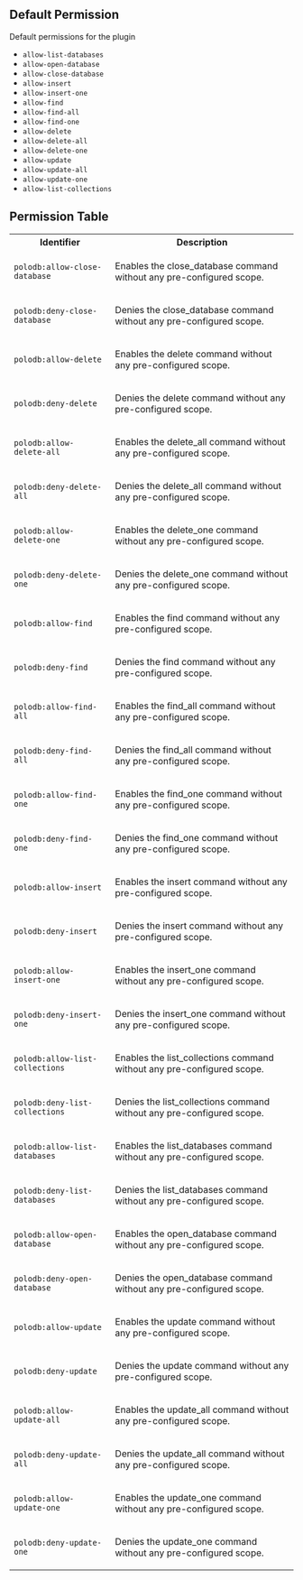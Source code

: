 ## Default Permission

Default permissions for the plugin

- `allow-list-databases`
- `allow-open-database`
- `allow-close-database`
- `allow-insert`
- `allow-insert-one`
- `allow-find`
- `allow-find-all`
- `allow-find-one`
- `allow-delete`
- `allow-delete-all`
- `allow-delete-one`
- `allow-update`
- `allow-update-all`
- `allow-update-one`
- `allow-list-collections`

## Permission Table 

<table>
<tr>
<th>Identifier</th>
<th>Description</th>
</tr>


<tr>
<td>

`polodb:allow-close-database`

</td>
<td>

Enables the close_database command without any pre-configured scope.

</td>
</tr>

<tr>
<td>

`polodb:deny-close-database`

</td>
<td>

Denies the close_database command without any pre-configured scope.

</td>
</tr>

<tr>
<td>

`polodb:allow-delete`

</td>
<td>

Enables the delete command without any pre-configured scope.

</td>
</tr>

<tr>
<td>

`polodb:deny-delete`

</td>
<td>

Denies the delete command without any pre-configured scope.

</td>
</tr>

<tr>
<td>

`polodb:allow-delete-all`

</td>
<td>

Enables the delete_all command without any pre-configured scope.

</td>
</tr>

<tr>
<td>

`polodb:deny-delete-all`

</td>
<td>

Denies the delete_all command without any pre-configured scope.

</td>
</tr>

<tr>
<td>

`polodb:allow-delete-one`

</td>
<td>

Enables the delete_one command without any pre-configured scope.

</td>
</tr>

<tr>
<td>

`polodb:deny-delete-one`

</td>
<td>

Denies the delete_one command without any pre-configured scope.

</td>
</tr>

<tr>
<td>

`polodb:allow-find`

</td>
<td>

Enables the find command without any pre-configured scope.

</td>
</tr>

<tr>
<td>

`polodb:deny-find`

</td>
<td>

Denies the find command without any pre-configured scope.

</td>
</tr>

<tr>
<td>

`polodb:allow-find-all`

</td>
<td>

Enables the find_all command without any pre-configured scope.

</td>
</tr>

<tr>
<td>

`polodb:deny-find-all`

</td>
<td>

Denies the find_all command without any pre-configured scope.

</td>
</tr>

<tr>
<td>

`polodb:allow-find-one`

</td>
<td>

Enables the find_one command without any pre-configured scope.

</td>
</tr>

<tr>
<td>

`polodb:deny-find-one`

</td>
<td>

Denies the find_one command without any pre-configured scope.

</td>
</tr>

<tr>
<td>

`polodb:allow-insert`

</td>
<td>

Enables the insert command without any pre-configured scope.

</td>
</tr>

<tr>
<td>

`polodb:deny-insert`

</td>
<td>

Denies the insert command without any pre-configured scope.

</td>
</tr>

<tr>
<td>

`polodb:allow-insert-one`

</td>
<td>

Enables the insert_one command without any pre-configured scope.

</td>
</tr>

<tr>
<td>

`polodb:deny-insert-one`

</td>
<td>

Denies the insert_one command without any pre-configured scope.

</td>
</tr>

<tr>
<td>

`polodb:allow-list-collections`

</td>
<td>

Enables the list_collections command without any pre-configured scope.

</td>
</tr>

<tr>
<td>

`polodb:deny-list-collections`

</td>
<td>

Denies the list_collections command without any pre-configured scope.

</td>
</tr>

<tr>
<td>

`polodb:allow-list-databases`

</td>
<td>

Enables the list_databases command without any pre-configured scope.

</td>
</tr>

<tr>
<td>

`polodb:deny-list-databases`

</td>
<td>

Denies the list_databases command without any pre-configured scope.

</td>
</tr>

<tr>
<td>

`polodb:allow-open-database`

</td>
<td>

Enables the open_database command without any pre-configured scope.

</td>
</tr>

<tr>
<td>

`polodb:deny-open-database`

</td>
<td>

Denies the open_database command without any pre-configured scope.

</td>
</tr>

<tr>
<td>

`polodb:allow-update`

</td>
<td>

Enables the update command without any pre-configured scope.

</td>
</tr>

<tr>
<td>

`polodb:deny-update`

</td>
<td>

Denies the update command without any pre-configured scope.

</td>
</tr>

<tr>
<td>

`polodb:allow-update-all`

</td>
<td>

Enables the update_all command without any pre-configured scope.

</td>
</tr>

<tr>
<td>

`polodb:deny-update-all`

</td>
<td>

Denies the update_all command without any pre-configured scope.

</td>
</tr>

<tr>
<td>

`polodb:allow-update-one`

</td>
<td>

Enables the update_one command without any pre-configured scope.

</td>
</tr>

<tr>
<td>

`polodb:deny-update-one`

</td>
<td>

Denies the update_one command without any pre-configured scope.

</td>
</tr>
</table>
